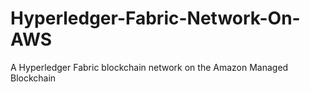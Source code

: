 # Hyperledger-Fabric-Network-On-AWS
A Hyperledger Fabric blockchain network on the  Amazon Managed Blockchain

